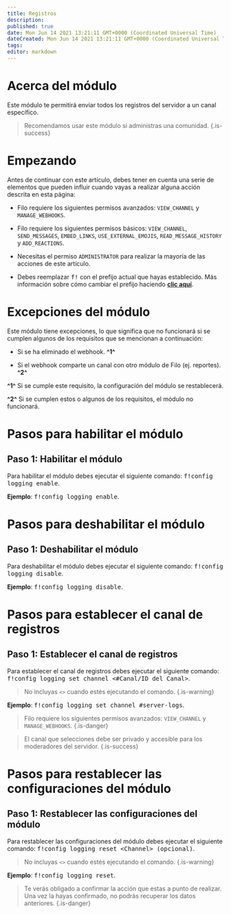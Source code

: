 ```yaml
---
title: Registros
description:
published: true
date: Mon Jun 14 2021 13:21:11 GMT+0000 (Coordinated Universal Time)
dateCreated: Mon Jun 14 2021 13:21:11 GMT+0000 (Coordinated Universal Time)
tags:
editor: markdown
---
```


# Acerca del módulo

Este módulo te permitirá enviar todos los registros del servidor a un canal específico.

> Recomendamos usar este módulo si administras una comunidad.
{.is-success}

# Empezando

Antes de continuar con este artículo, debes tener en cuenta una serie de elementos que pueden influir cuando vayas a realizar alguna acción descrita en esta página:

- Filo requiere los siguientes permisos avanzados: ``VIEW_CHANNEL`` y ``MANAGE_WEBHOOKS``.

- Filo requiere los siguientes permisos básicos: ``VIEW_CHANNEL``, ``SEND_MESSAGES``, ``EMBED_LINKS``, ``USE_EXTERNAL_EMOJIS``, ``READ_MESSAGE_HISTORY`` y ``ADD_REACTIONS``.

- Necesitas el permiso ``ADMINISTRATOR`` para realizar la mayoría de las acciones de este artículo.

- Debes reemplazar <kbd>f!</kbd> con el prefijo actual que hayas establecido. Más información sobre cómo cambiar el prefijo haciendo **[clic aquí](https://wiki.filobot.xyz/es/modules/prefix)**.

# Excepciones del módulo

Este módulo tiene excepciones, lo que significa que no funcionará si se cumplen algunos de los requisitos que se mencionan a continuación:

- Si se ha eliminado el webhook. **^1^**

- Si el webhook comparte un canal con otro módulo de Filo (ej. reportes). **^2^**

**^1^** Si se cumple este requisito, la configuración del módulo se restablecerá.

**^2^** Si se cumplen estos o algunos de los requisitos, el módulo no funcionará.

# Pasos para habilitar el módulo

## **Paso 1**: Habilitar el módulo

Para habilitar el módulo debes ejecutar el siguiente comando: <kbd>f!config logging enable</kbd>.

**Ejemplo**: <kbd>f!config logging enable</kbd>.

# Pasos para deshabilitar el módulo

## **Paso 1**: Deshabilitar el módulo

Para deshabilitar el módulo debes ejecutar el siguiente comando: <kbd>f!config logging disable</kbd>.

**Ejemplo**: <kbd>f!config logging disable</kbd>.

# Pasos para establecer el canal de registros

## **Paso 1**: Establecer el canal de registros

Para establecer el canal de registros debes ejecutar el siguiente comando: <kbd>f!config logging set channel \<#Canal/ID del Canal></kbd>.

> No incluyas ``<>`` cuando estés ejecutando el comando.
{.is-warning}

**Ejemplo**: <kbd>f!config logging set channel #server-logs</kbd>.

> Filo requiere los siguientes permisos avanzados: ``VIEW_CHANNEL`` y ``MANAGE_WEBHOOKS``.
{.is-danger}

> El canal que selecciones debe ser privado y accesible para los moderadores del servidor.
{.is-success}

# Pasos para restablecer las configuraciones del módulo

## **Paso 1**: Restablecer las configuraciones del módulo

Para restablecer las configuraciones del módulo debes ejecutar el siguiente comando: <kbd>f!config logging reset \<Channel> (opcional)</kbd>.

> No incluyas ``<>`` cuando estés ejecutando el comando.
{.is-warning}

**Ejemplo**: <kbd>f!config logging reset</kbd>.

> Te verás obligado a confirmar la acción que estas a punto de realizar. Una vez la hayas confirmado, no podrás recuperar los datos anteriores.
{.is-danger}
